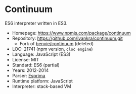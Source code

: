 # Continuum

ES6 interpreter written in ES3.

* Homepage:         https://www.npmjs.com/package/continuum
* Repository:       https://github.com/ivankra/continuum.git
  * Fork of [benvie/continuum](https://web.archive.org/web/20150619174908/https://github.com/benvie/continuum) (deleted)
* LOC:              21741 (npm version, `cloc engine`)
* Language:         JavaScript (ES3)
* License:          MIT
* Standard:         ES6 (partial)
* Years:            2012-2014
* Parser:           [Esprima](../parsers/esprima.md)
* Runtime platform: JavaScript
* Interpreter:      stack-based VM
